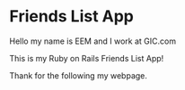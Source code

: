 # Friends List App


Hello my name is EEM and I work at GIC.com

This is my Ruby on Rails Friends List App!

Thank for the following my webpage.